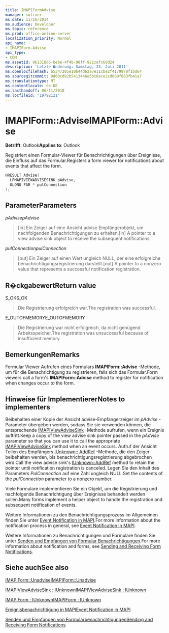 ```yaml
---
title: IMAPIFormAdvise
manager: soliver
ms.date: 11/16/2014
ms.audience: Developer
ms.topic: reference
ms.prod: office-online-server
localization_priority: Normal
api_name:
- IMAPIForm.Advise
api_type:
- COM
ms.assetid: 961318d6-bebe-4f4b-98ff-921cafc68d24
description: 'Letzte �nderung: Samstag, 23. Juli 2011'
ms.openlocfilehash: b5347205e10b44d62a7e11cbe2f4179970f1bd64
ms.sourcegitcommit: 9d60cd82b5413446e5bc8ace2cd689f683fb41a7
ms.translationtype: MT
ms.contentlocale: de-DE
ms.lasthandoff: 06/11/2018
ms.locfileid: "19792121"
---
```

# <a name="imapiformadvise"></a><span data-ttu-id="05bf7-103">IMAPIForm::Advise</span><span class="sxs-lookup"><span data-stu-id="05bf7-103">IMAPIForm::Advise</span></span>

  
  
<span data-ttu-id="05bf7-104">**Betrifft**: Outlook</span><span class="sxs-lookup"><span data-stu-id="05bf7-104">**Applies to**: Outlook</span></span> 
  
<span data-ttu-id="05bf7-105">Registriert einen Formular-Viewer für Benachrichtigungen über Ereignisse, die Einfluss auf das Formular.</span><span class="sxs-lookup"><span data-stu-id="05bf7-105">Registers a form viewer for notifications about events that affect the form.</span></span>
  
```cpp
HRESULT Advise(
  LPMAPIVIEWADVISESINK pAdvise,
  ULONG FAR * pulConnection
);
```

## <a name="parameters"></a><span data-ttu-id="05bf7-106">Parameter</span><span class="sxs-lookup"><span data-stu-id="05bf7-106">Parameters</span></span>

 <span data-ttu-id="05bf7-107">_pAdvise_</span><span class="sxs-lookup"><span data-stu-id="05bf7-107">_pAdvise_</span></span>
  
> <span data-ttu-id="05bf7-108">[in] Ein Zeiger auf eine Ansicht advise Empfängerobjekt, um nachfolgenden Benachrichtigungen zu erhalten.</span><span class="sxs-lookup"><span data-stu-id="05bf7-108">[in] A pointer to a view advise sink object to receive the subsequent notifications.</span></span> 
    
 <span data-ttu-id="05bf7-109">_pulConnection_</span><span class="sxs-lookup"><span data-stu-id="05bf7-109">_pulConnection_</span></span>
  
> <span data-ttu-id="05bf7-110">[out] Ein Zeiger auf einen Wert ungleich NULL, der eine erfolgreiche benachrichtigungsregistrierung darstellt.</span><span class="sxs-lookup"><span data-stu-id="05bf7-110">[out] A pointer to a nonzero value that represents a successful notification registration.</span></span>
    
## <a name="return-value"></a><span data-ttu-id="05bf7-111">R�ckgabewert</span><span class="sxs-lookup"><span data-stu-id="05bf7-111">Return value</span></span>

<span data-ttu-id="05bf7-112">S_OK</span><span class="sxs-lookup"><span data-stu-id="05bf7-112">S_OK</span></span> 
  
> <span data-ttu-id="05bf7-113">Die Registrierung erfolgreich war.</span><span class="sxs-lookup"><span data-stu-id="05bf7-113">The registration was successful.</span></span>
    
<span data-ttu-id="05bf7-114">E_OUTOFMEMORY</span><span class="sxs-lookup"><span data-stu-id="05bf7-114">E_OUTOFMEMORY</span></span> 
  
> <span data-ttu-id="05bf7-115">Die Registrierung war nicht erfolgreich, da nicht genügend Arbeitsspeicher.</span><span class="sxs-lookup"><span data-stu-id="05bf7-115">The registration was unsuccessful because of insufficient memory.</span></span>
    
## <a name="remarks"></a><span data-ttu-id="05bf7-116">Bemerkungen</span><span class="sxs-lookup"><span data-stu-id="05bf7-116">Remarks</span></span>

<span data-ttu-id="05bf7-117">Formular Viewer Aufrufen eines Formulars **IMAPIForm::Advise** -Methode, um für die Benachrichtigung zu registrieren, falls sich das Formular.</span><span class="sxs-lookup"><span data-stu-id="05bf7-117">Form viewers call a form's **IMAPIForm::Advise** method to register for notification when changes occur to the form.</span></span> 
  
## <a name="notes-to-implementers"></a><span data-ttu-id="05bf7-118">Hinweise für Implementierer</span><span class="sxs-lookup"><span data-stu-id="05bf7-118">Notes to implementers</span></span>

<span data-ttu-id="05bf7-119">Beibehalten einer Kopie der Ansicht advise-Empfängerzeiger im _pAdvise_ -Parameter übergeben werden, sodass Sie sie verwenden können, die entsprechende [IMAPIViewAdviseSink](imapiviewadvisesinkiunknown.md) -Methode aufrufen, wenn ein Ereignis auftritt.</span><span class="sxs-lookup"><span data-stu-id="05bf7-119">Keep a copy of the view advise sink pointer passed in the  _pAdvise_ parameter so that you can use it to call the appropriate [IMAPIViewAdviseSink](imapiviewadvisesinkiunknown.md) method when an event occurs.</span></span> <span data-ttu-id="05bf7-120">Aufruf der Ansicht Teilen des Empfängers [IUnknown:: AddRef](http://msdn.microsoft.com/en-us/library/ms691379%28VS.85%29.aspx) -Methode, die den Zeiger beibehalten werden, bis benachrichtigungsregistrierung abgebrochen wird.</span><span class="sxs-lookup"><span data-stu-id="05bf7-120">Call the view advise sink's [IUnknown::AddRef](http://msdn.microsoft.com/en-us/library/ms691379%28VS.85%29.aspx) method to retain the pointer until notification registration is canceled.</span></span> <span data-ttu-id="05bf7-121">Legen Sie den Inhalt des Parameters _PulConnection_ auf eine Zahl ungleich NULL.</span><span class="sxs-lookup"><span data-stu-id="05bf7-121">Set the contents of the  _pulConnection_ parameter to a nonzero number.</span></span> 
  
<span data-ttu-id="05bf7-122">Viele Formulare implementieren Sie ein Objekt, um die Registrierung und nachfolgende Benachrichtigung über Ereignisse behandelt werden sollen.</span><span class="sxs-lookup"><span data-stu-id="05bf7-122">Many forms implement a helper object to handle the registration and subsequent notification of events.</span></span> 
  
<span data-ttu-id="05bf7-123">Weitere Informationen zu den Benachrichtigungsprozess im Allgemeinen finden Sie unter [Event Notification in MAPI](event-notification-in-mapi.md).</span><span class="sxs-lookup"><span data-stu-id="05bf7-123">For more information about the notification process in general, see [Event Notification in MAPI](event-notification-in-mapi.md).</span></span> 
  
<span data-ttu-id="05bf7-124">Weitere Informationen zu Benachrichtigungen und Formulare finden Sie unter [Senden und Empfangen von Formular Benachrichtigungen](sending-and-receiving-form-notifications.md).</span><span class="sxs-lookup"><span data-stu-id="05bf7-124">For more information about notification and forms, see [Sending and Receiving Form Notifications](sending-and-receiving-form-notifications.md).</span></span>
  
## <a name="see-also"></a><span data-ttu-id="05bf7-125">Siehe auch</span><span class="sxs-lookup"><span data-stu-id="05bf7-125">See also</span></span>



[<span data-ttu-id="05bf7-126">IMAPIForm::Unadvise</span><span class="sxs-lookup"><span data-stu-id="05bf7-126">IMAPIForm::Unadvise</span></span>](imapiform-unadvise.md)
  
[<span data-ttu-id="05bf7-127">IMAPIViewAdviseSink : IUnknown</span><span class="sxs-lookup"><span data-stu-id="05bf7-127">IMAPIViewAdviseSink : IUnknown</span></span>](imapiviewadvisesinkiunknown.md)
  
[<span data-ttu-id="05bf7-128">IMAPIForm : IUnknown</span><span class="sxs-lookup"><span data-stu-id="05bf7-128">IMAPIForm : IUnknown</span></span>](imapiformiunknown.md)


[<span data-ttu-id="05bf7-129">Ereignisbenachrichtigung in MAPI</span><span class="sxs-lookup"><span data-stu-id="05bf7-129">Event Notification in MAPI</span></span>](event-notification-in-mapi.md)
  
[<span data-ttu-id="05bf7-130">Senden und Empfangen von Formularbenachrichtigungen</span><span class="sxs-lookup"><span data-stu-id="05bf7-130">Sending and Receiving Form Notifications</span></span>](sending-and-receiving-form-notifications.md)

